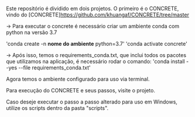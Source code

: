 Este repositório é dividido em dois projetos.
O primeiro é o CONCRETE, vindo do [CONCRETE]https://github.com/khuangaf/CONCRETE/tree/master

-> Para executar o concrete é necessário criar um ambiente conda com python na versão 3.7

'conda create -n __nome do ambiente__ python=3.7'
'conda activate concrete'

-> Após isso, temos o requirements_conda.txt, que inclui todos os pacotes que utilizamos na aplicação,
é necessário rodar o comando:  'conda install --yes --file requirements_conda.txt'

Agora temos o ambiente configurado para uso via terminal.

Para execução do CONCRETE e seus passos, visite o projeto.

Caso deseje executar o passo a passo alterado para uso em Windows, utilize os scripts dentro da pasta "scripts".

